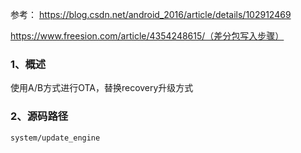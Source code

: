 参考：
https://blog.csdn.net/android_2016/article/details/102912469

https://www.freesion.com/article/4354248615/（差分包写入步骤）

### 1、概述  
使用A/B方式进行OTA，替换recovery升级方式

### 2、源码路径  
```
system/update_engine
```